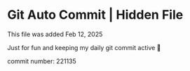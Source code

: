 # Git Auto Commit | Hidden File

This file was added Feb 12, 2025

Just for fun and keeping my daily git commit active 🤪

commit number: 221135
